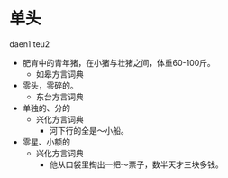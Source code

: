# 单头
daen1 teu2
+ 肥育中的青年猪，在小猪与壮猪之间，体重60-100斤。
  * 如皋方言词典
+ 零头，零碎的。
  * 东台方言词典
+ 单独的、分的
  * 兴化方言词典
    - 河下行的全是～小船。
+ 零星、小额的
  * 兴化方言词典
    - 他从口袋里掏出一把～票子，数半天才三块多钱。
